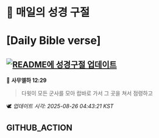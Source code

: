 # 🙏 매일의 성경 구절
# [Daily Bible verse]
## [![README에 성경구절 업데이트](https://github.com/DONGSUKA/first_test/actions/workflows/update-readme-bible.yml/badge.svg)](https://github.com/DONGSUKA/first_test/actions/workflows/update-readme-bible.yml)
<!-- START_BIBLE_VERSE -->
📖 **사무엘하 12:29**
> 다윗이 모든 군사를 모아 랍바로 가서 그 곳을 쳐서 점령하고

🕊️ _업데이트 시각: 2025-08-26 04:43:21 KST_
  <!-- END_BIBLE_VERSE -->
## GITHUB_ACTION
